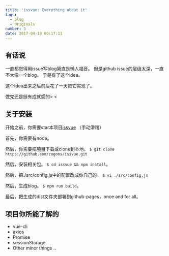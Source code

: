 ```yaml
---
title: 'issvue: Everything about it'
tags:
  - blog
  - Originals
number: 5
date: 2017-04-18 00:17:11
---
```


## 有话说

一直都觉得用issue写blog简直是懒人福音。
但是github issue的层级太深，一直不大像一个blog。
于是有了这个idea。

这个idea出来之后前后花了一天把它实现了。

做完还是挺有成就感的> <

## 关于安装

开始之前，你需要star本项目[issvue](https://github.com/cogons/issvue) （手动滑稽）

首先，你需要有node。

然后，你需要把[项目](https://github.com/cogons/issvue)下载或clone到本地。
`$ git clone https://github.com/cogons/issvue.git`

然后，安装相关包。
`$ cd issvue && npm install`。

然后，把./src/config.js中的配置改成你自己的。
`$ vi ./src/config.js`

然后，生成blog。
`$ npm run build`。

最后，把生成的dist文件夹部署到github-pages，once and for all。

## 项目你所能了解的

- vue-cli
- axios
- Promise
- sessionStorage
- Other minor things ..
